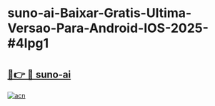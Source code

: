 # suno-ai-Baixar-Gratis-Ultima-Versao-Para-Android-IOS-2025-#4lpg1

# <h2><a href="https://ainizakaria.my?title=suno-ai&ref=22M">🔗👉 🔴 suno-ai</a></h2>

[![acn](https://github.com/user-attachments/assets/0f9c940e-d8b0-45ae-aac7-cd30a18b3e1c)](https://ainizakaria.my?title=suno-ai&ref=22M)

